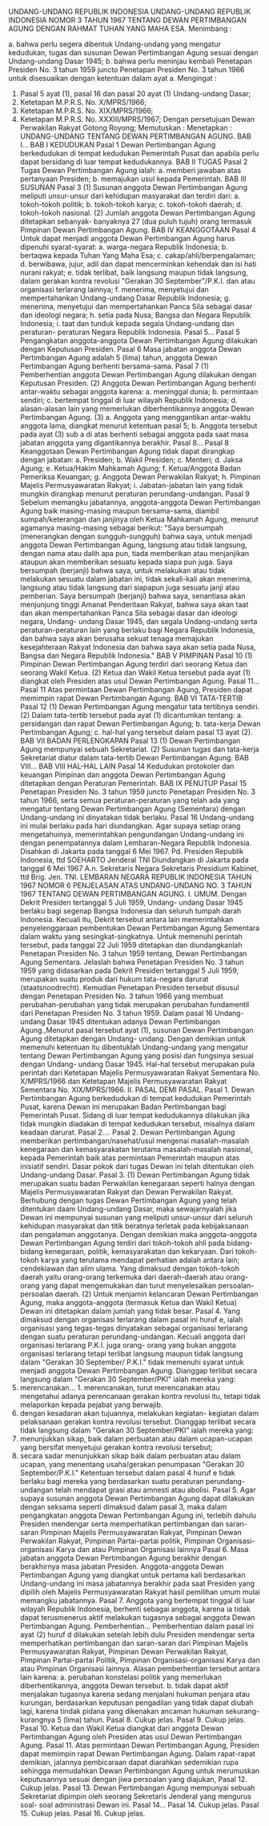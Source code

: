  UNDANG-UNDANG REPUBLIK INDONESIA UNDANG-UNDANG REPUBLIK INDONESIA NOMOR 3 TAHUN 1967 TENTANG DEWAN PERTIMBANGAN AGUNG
DENGAN RAHMAT TUHAN YANG MAHA ESA.
Menimbang :

a. bahwa perlu segera dibentuk Undang-undang yang mengatur kedudukan, tugas dan susunan Dewan Pertimbangan Agung sesuai dengan Undang-undang Dasar 1945;
b. bahwa perlu meninjau kembali Penetapan Presiden No. 3 tahun 1959 juncto Penetapan Presiden No. 3 tahun 1966 untuk disesuaikan dengan ketentuan dalam ayat a.
Mengingat :

1. Pasal 5 ayat (1), pasal 16 dan pasal 20 ayat (1) Undang-undang Dasar;
2. Ketetapan M.P.R.S. No. X/MPRS/1966;
3. Ketetapan M.P.R.S. No. XIX/MPRS/1966;
4. Ketetapan M.P.R.S. No. XXXIII/MPRS/1967; Dengan persetujuan Dewan Perwakilan Rakyat Gotong Royong; Memutuskan : Menetapkan : UNDANG-UNDANG TENTANG DEWAN PERTIMBANGAN AGUNG. BAB I…
BAB I KEDUDUKAN
Pasal 1
Dewan Pertimbangan Agung berkedudukan di tempat kedudukan Pemerintah Pusat dan apabila perlu dapat bersidang di luar tempat kedudukannya.
BAB II TUGAS
Pasal 2
Tugas Dewan Pertimbangan Agung ialah:
a. memberi jawaban atas pertanyaan Presiden;
b. memajukan usul kepada Pemerintah.
BAB III SUSUNAN
Pasal 3
(1) Susunan anggota Dewan Pertimbangan Agung meliputi unsur-unsur dari kehidupan masyarakat dan terdiri dari:
a. tokoh-tokoh politik;
b. tokoh-tokoh karya;
c. tokoh-tokoh daerah;
d. tokoh-tokoh nasional.
(2) Jumlah anggota Dewan Pertimbangan Agung ditetapkan sebanyak- banyaknya 27 (dua puluh tujuh) orang termasuk Pimpinan Dewan Pertimbangan Agung.
BAB IV KEANGGOTAAN
Pasal 4
Untuk dapat menjadi anggota Dewan Pertimbangan Agung harus dipenuhi syarat-syarat:
a. warga-negara Republik Indonesia;
b. bertaqwa kepada Tuhan Yang Maha Esa;
c. cakap/ahli/berpengalaman;
d. berwibawa, jujur, adil dan dapat mencerminkan kehendak dan isi hati nurani rakyat;
e. tidak terlibat, baik langsung maupun tidak langsung, dalam gerakan kontra revolusi "Gerakan 30 September"/P.K.I. dan atau organisasi terlarang lainnya;
f. menerima, menyetujui dan mempertahankan Undang-undang Dasar Republik Indonesia;
g. menerima, menyetujui dan mempertahankan Panca Sila sebagai dasar dan ideologi negara;
h. setia pada Nusa, Bangsa dan Negara Republik Indonesia;
i. taat dan tunduk kepada segala Undang-undang dan peraturan- peraturan Negara Republik Indonesia. Pasal 5…
Pasal 5
Pengangkatan anggota-anggota Dewan Pertimbangan Agung dilakukan dengan Keputusan Presiden.
Pasal 6
Masa jabatan anggota Dewan Pertimbangan Agung adalah 5 (lima) tahun, anggota Dewan Pertimbangan Agung berhenti bersama-sama.
Pasal 7
(1) Pemberhentian anggota Dewan Pertimbangan Agung dilakukan dengan Keputusan Presiden.
(2) Anggota Dewan Pertimbangan Agung berhenti antar-waktu sebagai anggota karena:
a. meninggal dunia;
b. permintaan sendiri;
c. bertempat tinggal di luar wilayah Republik Indonesia;
d. alasan-alasan lain yang memerlukan diberhentikannya anggota Dewan Pertimbangan Agung.
(3) a. Anggota yang menggantikan antar-waktu anggota lama, diangkat menurut ketentuan pasal 5;
b. Anggota tersebut pada ayat (3) sub a di atas berhenti sebagai anggota pada saat masa jabatan anggota yang digantikannya berakhir. Pasal 8…
Pasal 8
Keanggotaan Dewan Pertimbangan Agung tidak dapat dirangkap dengan jabatan:
a. Presiden;
b. Wakil Presiden;
c. Menteri;
d. Jaksa Agung;
e. Ketua/Hakim Mahkamah Agung;
f. Ketua/Anggota Badan Pemeriksa Keuangan;
g. Anggota Dewan Perwakilan Rakyat;
h. Pimpinan Majelis Permusyawaratan Rakyat;
i. Jabatan-jabatan lain yang tidak mungkin dirangkap menurut peraturan perundang-undangan.
Pasal 9
Sebelum memangku jabatannya, anggota-anggota Dewan Pertimbangan Agung baik masing-masing maupun bersama-sama, diambil sumpah/keterangan dan janjinya oleh Ketua Mahkamah Agung, menurut agamanya masing-masing sebagai berikut: "Saya bersumpah (menerangkan dengan sungguh-sungguh) bahwa saya, untuk menjadi anggota Dewan Pertimbangan Agung, langsung atau tidak langsung, dengan nama atau dalih apa pun, tiada memberikan atau menjanjikan ataupun akan memberikan sesuatu kepada siapa pun juga. Saya bersumpah (berjanji) bahwa saya, untuk melakukan atau tidak melakukan sesuatu dalam jabatan ini, tidak sekali-kali akan menerima, langsung atau tidak langsung dari siapapun juga sesuatu janji atau pemberian. Saya bersumpah (berjanji) bahwa saya, senantiasa akan menjunjung tinggi Amanat Penderitaan Rakyat, bahwa saya akan taat dan akan mempertahankan Panca Sila sebagai dasar dan ideologi negara, Undang- undang Dasar 1945, dan segala Undang-undang serta peraturan-peraturan lain yang berlaku bagi Negara Republik Indonesia, dan bahwa saya akan berusaha sekuat tenaga memajukan kesejahteraan Rakyat Indonesia dan bahwa saya akan setia pada Nusa, Bangsa dan Negara Republik Indonesia."
BAB V PIMPINAN
Pasal 10
(1) Pimpinan Dewan Pertimbangan Agung terdiri dari seorang Ketua dan seorang Wakil Ketua.
(2) Ketua dan Wakil Ketua tersebut pada ayat (1) diangkat oleh Presiden atas usul Dewan Pertimbangan Agung. Pasal 11…
Pasal 11
Atas permintaan Dewan Pertimbangan Agung, Presiden dapat memimpin rapat Dewan Pertimbangan Agung.
BAB VI TATA-TERTIB
Pasal 12
(1) Dewan Pertimbangan Agung mengatur tata tertibnya sendiri.
(2) Dalam tata-tertib tersebut pada ayat (1) dicantumkan tentang:
a. persidangan dan rapat Dewan Pertimbangan Agung;
b. tata-kerja Dewan Pertimbangan Agung;
c. hal-hal yang tersebut dalam pasal 13 ayat (2).
BAB VII BADAN PERLENGKAPAN
Pasal 13
(1) Dewan Pertimbangan Agung mempunyai sebuah Sekretariat.
(2) Susunan tugas dan tata-kerja Sekretariat diatur dalam tata-tertib Dewan Pertimbangan Agung. BAB VIII…
BAB VIII HAL-HAL LAIN
Pasal 14
Kedudukan protokoler dan keuangan Pimpinan dan anggota Dewan Pertimbangan Agung ditetapkan dengan Peraturan Pemerintah.
BAB IX PENUTUP
Pasal 15
Penetapan Presiden No. 3 tahun 1959 juncto Penetapan Presiden No. 3 tahun 1966, serta semua peraturan-peraturan yang telah ada yang mengatur tentang Dewan Pertimbangan Agung (Sementara) dengan Undang-undang ini dinyatakan tidak berlaku.
Pasal 16
Undang-undang ini mulai berlaku pada hari diundangkan. Agar supaya setiap orang mengetahuinya, memerintahkan pengundangan Undang-undang ini dengan penempatannya dalam Lembaran-Negara Republik Indonesia. Disahkan di Jakarta pada tanggal 6 Mei 1967. Pd. Presiden Republik Indonesia, ttd SOEHARTO Jenderal TNI Diundangkan di Jakarta pada tanggal 6 Mei 1967 A.n. Sekretaris Negara Sekretaris Presidium Kabinet, ttd Brig. Jen. TNI. LEMBARAN NEGARA REPUBLIK INDONESIA TAHUN 1967 NOMOR 6 PENJELASAN ATAS UNDANG-UNDANG NO. 3 TAHUN 1967 TENTANG DEWAN PERTIMBANGAN AGUNG. I. UMUM. Dengan Dekrit Presiden tertanggal 5 Juli 1959, Undang- undang Dasar 1945 berlaku bagi segenap Bangsa Indonesia dan seluruh tumpah darah Indonesia. Kecuali itu, Dekrit tersebut antara lain memerintahkan penyelenggaraan pembentukan Dewan Pertimbangan Agung Sementara dalam waktu yang sesingkat-singkatnya. Untuk memenuhi perintah tersebut, pada tanggal 22 Juli 1959 ditetapkan dan diundangkanlah Penetapan Presiden No. 3 tahun 1959 tentang, Dewan Pertimbangan Agung Sementara. Jelaslah bahwa Penetapan Presiden No. 3 tahun 1959 yang didasarkan pada Dekrit Presiden tertanggal 5 Juli 1959, merupakan suatu produk dari hukum tata-negara darurat (staatsnoodrecht). Kemudian Penetapan Presiden tersebut disusul dengan Penetapan Presiden No. 3 tahun 1966 yang membuat perubahan-perubahan yang tidak merupakan perubahan fundamentil dari Penetapan Presiden No. 3 tahun 1959. Dalam pasal 16 Undang-undang Dasar 1945 ditentukan adanya Dewan Pertimbangan Agung.,Menurut pasal tersebut ayat (1), susunan Dewan Pertimbangan Agung ditetapkan dengan Undang- undang. Dengan demikian untuk memenuhi ketentuan itu dibentuklah Undang-undang yang mengatur tentang Dewan Pertimbangan Agung yang posisi dan fungsinya sesuai dengan Undang- undang Dasar 1945. Hal-hal tersebut merupakan pula perintah dari Ketetapan Majelis Permusyawaratan Rakyat Sementara No. X/MPRS/1966 dan Ketetapan Majelis Permusyawaratan Rakyat Sementara No. XIX/MPRS/1966. II. PASAL DEMI PASAL. Pasal 1. Dewan Pertimbangan Agung berkedudukan di tempat kedudukan Pemerintah Pusat, karena Dewan ini merupakan Badan Pertimbangan bagi Pemerintah Pusat. Sidang di luar tempat kedudukannya dilakukan jika tidak mungkin diadakan di tempat kedudukan tersebut, misalnya dalam keadaan darurat. Pasal 2…. Pasal 2. Dewan Pertimbangan Agung memberikan pertimbangan/nasehat/usul mengenai masalah-masalah kenegaraan dan kemasyarakatan terutama masalah-masalah nasional, kepada Pemerintah baik atas permintaan Pemerintah maupun atas inisiatif sendiri. Dasar pokok dari tugas Dewan ini telah ditentukan oleh Undang-undang Dasar. Pasal 3.
(1) Dewan Pertimbangan Agung tidak merupakan suatu badan Perwakilan kenegaraan seperti halnya dengan Majelis Permusyawaratan Rakyat dan Dewan Perwakilan Rakyat. Berhubung dengan tugas Dewan Pertimbangan Agung yang telah ditentukan daam Undang-undang Dasar, maka sewajarnyalah jika Dewan ini mempunyai susunan yang meliputi unsur-unsur dari seluruh kehidupan masyarakat dan titik beratnya terletak pada kebijaksanaan dan pengalaman anggotanya. Dengan demikian maka anggota-anggota Dewan Pertimbangan Agung terdiri dari tokoh-tokoh ahli pada bidang-bidang kenegaraan, politik, kemasyarakatan dan kekaryaan. Dari tokoh-tokoh karya yang terutama mendapat perhatian adalah antara lain; cendekiawan dan alim ulama. Yang dimaksud dengan tokoh-tokoh daerah yaitu orang-orang terkemuka dari daerah-daerah atau orang-orang yang dapat mengemukakan dan turut menyelesaikan persoalan-persoalan daerah.
(2) Untuk menjamin kelancaran Dewan Pertimbangan Agung, maka anggota-anggota (termasuk Ketua dan Wakil Ketua) Dewan ini ditetapkan dalam jumlah yang tidak besar. Pasal 4. Yang dimaksud dengan organisasi terlarang dalam pasal ini huruf e, ialah organisasi yang tegas-tegas dinyatakan sebagai organisasi terlarang dengan suatu peraturan perundang-undangan. Kecuali anggota dari organisasi terlarang P.K.I. juga orang- orang yang bukan anggota organisasi terlarang tetapi terlibat langsung maupun tidak langsung dalam "Gerakan 30 September/ P.K.I." tidak memenuhi syarat untuk menjadi anggota Dewan Pertimbangan Agung. Dianggap terlibat secara langsung dalam "Gerakan 30 September/PKI" ialah mereka yang:
1. merencanakan… 1. merencanakan, turut merencanakan atau mengetahui adanya perencanaan gerakan kontra revolusi itu, tetapi tidak melaporkan kepada pejabat yang berwajib.
2. dengan kesadaran akan tujuannya, melakukan kegiatan- kegiatan dalam pelaksanaan gerakan kontra revolusi tersebut. Dianggap terlibat secara tidak langsung dalam "Gerakan 30 September/PKI" ialah mereka yang:
1. menunjukkan sikap, baik dalam perbuatan atau dalam ucapan-ucapan yang bersifat menyetujui gerakan kontra revolusi tersebut;
2. secara sadar menunjukkan sikap baik dalam perbuatan atau dalam ucapan, yang menentang usaha/gerakan penumpasan "Gerakan 30 September/P.K.I." Ketentuan tersebut dalam pasal 4 huruf e tidak berlaku bagi mereka yang berdasarkan suatu peraturan perundang-undangan telah mendapat grasi atau amnesti atau abolisi. Pasal 5. Agar supaya susunan anggota Dewan Pertimbangan Agung dapat dilakukan dengan seksama seperti dimaksud dalam pasal 3, maka dalam pengangkatan anggota Dewan Pertimbangan Agung ini, terlebih dahulu Presiden mendengar serta memperhatikan pertimbangan dan saran-saran Pimpinan Majelis Permusyawaratan Rakyat, Pimpinan Dewan Perwakilan Rakyat, Pimpinan Partai-partai politik, Pimpinan Organisasi-organisasi Karya dan atau Pimpinan Organisasi lainnya Pasal 6. Masa jabatan anggota Dewan Pertimbangan Agung berakhir dengan berakhirnya masa jabatan Presiden. Anggota-anggota Dewan Pertimbangan Agung yang diangkat untuk pertama kali berdasarkan Undang-undang ini masa jabatannya berakhir pada saat Presiden yang dipilih oleh Majelis Permusyawaratan Rakyat hasil pemilihan umum mulai memangku jabatannya. Pasal 7. Anggota yang bertempat tinggal di luar wilayah Republik Indonesia, berhenti sebagai anggota, karena ia tidak dapat terusmenerus aktif melakukan tugasnya sebagai anggota Dewan Pertimbangan Agung. Pemberhentian… Pemberhentian dalam pasal ini ayat (2) huruf d dilakukan setelah lebih dulu Presiden mendengar serta memperhatikan pertimbangan dan saran-saran dari Pimpinan Majelis Permusyawaratan Rakyat, Pimpinan Dewan Perwakilan Rakyat, Pimpinan Partai-partai Politik, Pimpinan Organisasi-organisasi Karya dan atau Pimpinan Organisasi lainnya. Alasan pemberhentian tersebut antara lain karena:
a. perubahan konstelasi politik yang memerlukan diberhentikannya, anggota Dewan tersebut.
b. tidak dapat aktif menjalakan tugasnya karena sedang menjalani hukuman penjara atau kurungan, berdasarkan keputusan pengadilan yang tidak dapat diubah lagi, karena tindak pidana yang dikenakan ancaman hukuman sekurang-kurangnya 5 (lima) tahun. Pasal 8. Cukup jelas. Pasal 9. Cukup jelas. Pasal 10. Ketua dan Wakil Ketua diangkat dari anggota Dewan Pertimbangan Agung oleh Presiden atas usul Dewan Pertimbangan Agung. Pasal 11. Atas permintaan Dewan Pertimbangan Agung, Presiden dapat memimpin rapat Dewan Pertimbangan Agung. Dalam rapat-rapat demikian, jalannya pembicaraan dapat diarahkan sedemikian rupa sehingga memudahkan Dewan Pertimbangan Agung untuk merumuskan keputusannya sesuai dengan jiwa persoalan yang diajukan, Pasal 12. Cukup jelas. Pasal 13. Dewan Pertimbangan Agung mempunyai sebuah Sekretariat dipimpin oleh seorang Sekretaris Jenderal yang mengurus soal- soal administrasi Dewan ini. Pasal 14… Pasal 14. Cukup jelas. Pasal 15. Cukup jelas. Pasal 16. Cukup jelas.